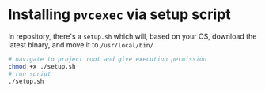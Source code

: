 # Installing `pvcexec` via setup script

In repository, there's a `setup.sh` which will, based on your OS, download the latest binary, and move it to `/usr/local/bin/`

```bash
# navigate to project root and give execution permission
chmod +x ./setup.sh
# run script
./setup.sh
```
